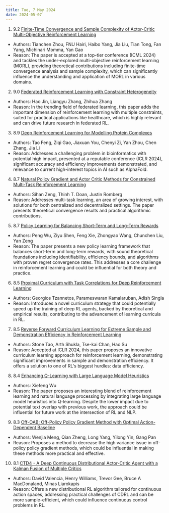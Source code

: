 ```yaml
---
title: Tue, 7 May 2024
date: 2024-05-07
---
```

1. 9.2 [Finite-Time Convergence and Sample Complexity of Actor-Critic Multi-Objective Reinforcement Learning](https://arxiv.org/abs/2405.03082)
* Authors: Tianchen Zhou, FNU Hairi, Haibo Yang, Jia Liu, Tian Tong, Fan Yang, Michinari Momma, Yan Gao
* Reason: The paper is accepted at a top-tier conference (ICML 2024) and tackles the under-explored multi-objective reinforcement learning (MORL), providing theoretical contributions including finite-time convergence analysis and sample complexity, which can significantly influence the understanding and application of MORL in various domains.

2. 9.0 [Federated Reinforcement Learning with Constraint Heterogeneity](https://arxiv.org/abs/2405.03236)
* Authors: Hao Jin, Liangyu Zhang, Zhihua Zhang
* Reason: In the trending field of federated learning, this paper adds the important dimension of reinforcement learning with multiple constraints, suited for practical applications like healthcare, which is highly relevant and can drive future research in federated RL.

3. 8.9 [Deep Reinforcement Learning for Modelling Protein Complexes](https://arxiv.org/abs/2405.02299)
* Authors: Tao Feng, Ziqi Gao, Jiaxuan You, Chenyi Zi, Yan Zhou, Chen Zhang, Jia Li
* Reason: Addresses a challenging problem in bioinformatics with potential high impact, presented at a reputable conference (ICLR 2024), significant accuracy and efficiency improvements demonstrated, and relevance to current high-interest topics in AI such as AlphaFold.

4. 8.7 [Natural Policy Gradient and Actor Critic Methods for Constrained Multi-Task Reinforcement Learning](https://arxiv.org/abs/2405.02456)
* Authors: Sihan Zeng, Thinh T. Doan, Justin Romberg
* Reason: Addresses multi-task learning, an area of growing interest, with solutions for both centralized and decentralized settings. The paper presents theoretical convergence results and practical algorithmic contributions.

5. 8.7 [Policy Learning for Balancing Short-Term and Long-Term Rewards](https://arxiv.org/abs/2405.03329)
* Authors: Peng Wu, Ziyu Shen, Feng Xie, Zhongyao Wang, Chunchen Liu, Yan Zeng
* Reason: The paper presents a new policy learning framework that balances short-term and long-term rewards, with sound theoretical foundations including identifiability, efficiency bounds, and algorithms with proven regret convergence rates. This addresses a core challenge in reinforcement learning and could be influential for both theory and practice.

6. 8.5 [Proximal Curriculum with Task Correlations for Deep Reinforcement Learning](https://arxiv.org/abs/2405.02481)
* Authors: Georgios Tzannetos, Parameswaran Kamalaruban, Adish Singla
* Reason: Introduces a novel curriculum strategy that could potentially speed up the training of deep RL agents, backed by theoretical and empirical results, contributing to the advancement of learning curricula in RL.

7. 8.5 [Reverse Forward Curriculum Learning for Extreme Sample and Demonstration Efficiency in Reinforcement Learning](https://arxiv.org/abs/2405.03379)
* Authors: Stone Tao, Arth Shukla, Tse-kai Chan, Hao Su
* Reason: Accepted at ICLR 2024, this paper proposes an innovative curriculum learning approach for reinforcement learning, demonstrating significant improvements in sample and demonstration efficiency. It offers a solution to one of RL's biggest hurdles: data efficiency.

8. 8.4 [Enhancing Q-Learning with Large Language Model Heuristics](https://arxiv.org/abs/2405.03341)
* Authors: Xiefeng Wu
* Reason: The paper proposes an interesting blend of reinforcement learning and natural language processing by integrating large language model heuristics into Q-learning. Despite the lower impact due to potential text overlap with previous work, the approach could be influential for future work at the intersection of RL and NLP.

9. 8.3 [Off-OAB: Off-Policy Policy Gradient Method with Optimal Action-Dependent Baseline](https://arxiv.org/abs/2405.02572)
* Authors: Wenjia Meng, Qian Zheng, Long Yang, Yilong Yin, Gang Pan
* Reason: Proposes a method to decrease the high variance issue in off-policy policy gradient methods, which could be influential in making these methods more practical and effective.

10. 8.1 [CTD4 - A Deep Continuous Distributional Actor-Critic Agent with a Kalman Fusion of Multiple Critics](https://arxiv.org/abs/2405.02576)
* Authors: David Valencia, Henry Williams, Trevor Gee, Bruce A MacDonaland, Minas Liarokapis
* Reason: Offers a new distributional RL algorithm tailored for continuous action spaces, addressing practical challenges of CDRL and can be more sample-efficient, which could influence continuous control problems in RL.

